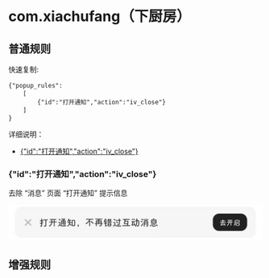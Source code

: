 # com.xiachufang（下厨房）

## 普通规则

快速复制:
```
{"popup_rules":
    [
        {"id":"打开通知","action":"iv_close"}
    ]
}
```
详细说明：
- [{"id":"打开通知","action":"iv_close"}](#id打开通知actioniv_close)

### {"id":"打开通知","action":"iv_close"}
去除 “消息” 页面 “打开通知” 提示信息

![](./assets/iv_close.jpg)

## 增强规则

